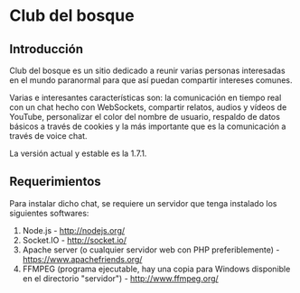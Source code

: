 Club del bosque
===============

Introducción
------------

Club del bosque es un sitio dedicado a reunir varias personas interesadas en el mundo paranormal para que así puedan compartir intereses comunes.

Varias e interesantes características son: la comunicación en tiempo real con un chat hecho con WebSockets, compartir relatos, audios y vídeos de YouTube, personalizar el color del nombre de usuario, respaldo de datos básicos a través de cookies y la más importante que es la comunicación a través de voice chat.

La versión actual y estable es la 1.7.1.

Requerimientos
--------------

Para instalar dicho chat, se requiere un servidor que tenga instalado los siguientes softwares:

1. Node.js - http://nodejs.org/
2. Socket.IO - http://socket.io/
3. Apache server (o cualquier servidor web con PHP preferiblemente) - https://www.apachefriends.org/
4. FFMPEG (programa ejecutable, hay una copia para Windows disponible en el directorio "servidor") - http://www.ffmpeg.org/

